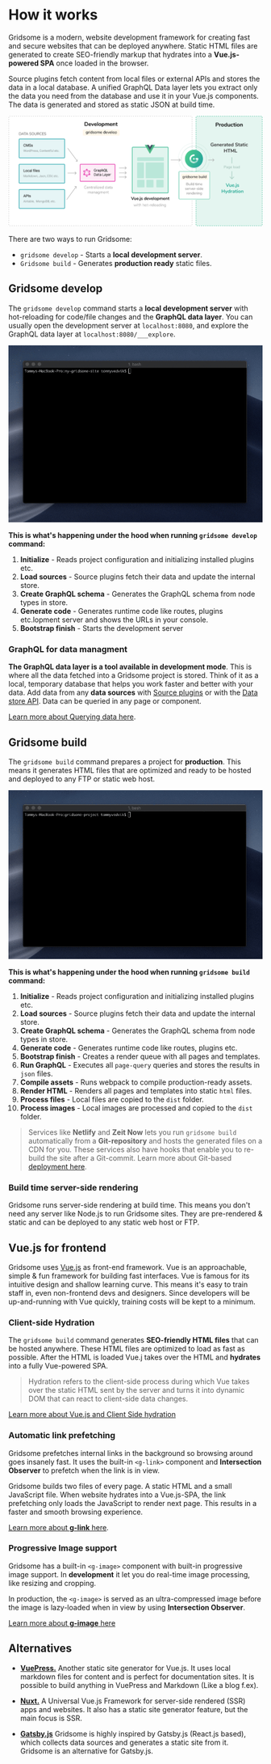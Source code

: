 # How it works

Gridsome is a modern, website development framework for creating fast and secure websites that can be deployed anywhere. Static HTML files are generated to create SEO-friendly markup that hydrates into a <strong>Vue.js-powered SPA</strong> once loaded in the browser.

Source plugins fetch content from local files or external APIs and stores the data in a local database. A unified GraphQL Data layer lets you extract only the data you need from the database and use it in your Vue.js components. The data is generated and stored as static JSON at build time.

![How it works](./images/how-it-works.png)

There are two ways to run Gridsome:

- `gridsome develop` - Starts a **local development server**.
- `Gridsome build` - Generates **production ready** static files.


## Gridsome develop

The `gridsome develop` command starts a **local development server** with hot-reloading for code/file changes and the **GraphQL data layer**. You can usually open the development server at `localhost:8080`, and explore the GraphQL data layer at `localhost:8080/___explore`.

![Gridsome develop](./images/gridsome-develop.gif)

**This is what's happening under the hood when running `gridsome develop` command:**

1. **Initialize** - Reads project configuration and initializing installed plugins etc.
2. **Load sources** - Source plugins fetch their data and update the internal store.
3. **Create GraphQL schema** - Generates the GraphQL schema from node types in store.
4. **Generate code** - Generates runtime code like routes, plugins etc.lopment server and shows the URLs in your console.
5. **Bootstrap finish** - Starts the development server

### GraphQL for data managment
**The GraphQL data layer is a tool available in development mode**. This is where all the data fetched into a Gridsome project is stored. Think of it as a local, temporary database that helps you work faster and better with your data. Add data from any **data sources** with [Source plugins](/plugins) or with the [Data store API](/docs/data-store-api). Data can be queried in any page or component.

[Learn more about Querying data here](/docs/querying-data).


## Gridsome build

The `gridsome build` command prepares a project for **production**. This means it generates HTML files that are optimized and ready to be hosted and deployed to any FTP or static web host.

![Gridsome build](./images/gridsome-build.gif)

**This is what's happening under the hood when running `gridsome build` command:**

1. **Initialize** - Reads project configuration and initializing installed plugins etc.
2. **Load sources** - Source plugins fetch their data and update the internal store.
3. **Create GraphQL schema** - Generates the GraphQL schema from node types in store.
4. **Generate code** - Generates runtime code like routes, plugins etc.
5. **Bootstrap finish** - Creates a render queue with all pages and templates.
6. **Run GraphQL** - Executes all `page-query` queries and stores the results in `json` files.
7. **Compile assets** - Runs webpack to compile production-ready assets.
8. **Render HTML** - Renders all pages and templates into static `html` files.
9. **Process files** - Local files are copied to the `dist` folder.
10. **Process images** - Local images are processed and copied to the `dist` folder.


> Services like **Netlify** and **Zeit Now** lets you run `gridsome build` automatically from a **Git-repository** and hosts the generated files on a CDN for you. These services also have hooks that enable you to re-build the site after a Git-commit. Learn more about Git-based [deployment here](/docs/deployment).

### Build time server-side rendering
Gridsome runs server-side rendering at build time. This means you don't need any server like Node.js to run Gridsome sites. They are pre-rendered & static and can be deployed to any static web host or FTP.



## Vue.js for frontend

Gridsome uses [Vue.js](https://vuejs.org/) as front-end framework. Vue is an approachable, simple & fun framework for building fast interfaces. Vue is famous for its intuitive design and shallow learning curve. This means it's easy to train staff in, even non-frontend devs and designers. Since developers will be up-and-running with Vue quickly, training costs will be kept to a minimum.


### Client-side Hydration
The `gridsome build` command generates **SEO-friendly HTML files** that can be hosted anywhere. These HTML files are optimized to load as fast as possible. After the HTML is loaded Vue.j takes over the HTML and **hydrates** into a fully Vue-powered SPA.

>  Hydration refers to the client-side process during which Vue takes over the static HTML sent by the server and turns it into dynamic DOM that can react to client-side data changes.

[Learn more about Vue.js and Client Side hydration](https://ssr.vuejs.org/guide/hydration.html)


### Automatic link prefetching
Gridsome prefetches internal links in the background so browsing around goes insanely fast. It uses the built-in `<g-link>` component and **Intersection Observer** to prefetch when the link is in view. 

Gridsome builds two files of every page. A static HTML and a small JavaScript file. When website hydrates into a Vue.js-SPA, the link prefetching only loads the JavaScript to render next page. This results in a faster and smooth browsing experience.

[Learn more about **g-link** here](/docs/linking).

### Progressive Image support
Gridsome has a built-in `<g-image>` component with built-in progressive image support. In **development** it let you do real-time image processing, like resizing and cropping.

In production, the `<g-image>` is served as an ultra-compressed image before the image is lazy-loaded when in view by using **Intersection Observer**.

[Learn more about **g-image** here](/docs/images)


## Alternatives

-    **[VuePress.](https://vuepress.vuejs.org/)** Another static site generator for Vue.js. It uses local markdown files for content and is perfect for documentation sites. It is possible to build anything in VuePress and Markdown (Like a blog f.ex).

-    **[Nuxt.](https://nuxtjs.org/)** A Universal Vue.js Framework for server-side rendered (SSR) apps and websites. It also has a static site generator feature, but the main focus is SSR.

-	**[Gatsby.js](https://www.gatsbyjs.org/)**  Gridsome is highly inspired by Gatsby.js (React.js based), which collects data sources and generates a static site from it. Gridsome is an alternative for Gatsby.js.
